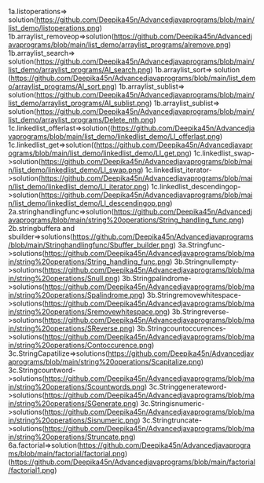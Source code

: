 1a.listoperations=> solution(https://github.com/Deepika45n/Advancedjavaprograms/blob/main/list_demo/listoperations.png)
1b.arraylist_removeop=>solution(https://github.com/Deepika45n/Advancedjavaprograms/blob/main/list_demo/arraylist_programs/alremove.png)
1b.arraylist_search=> solution(https://github.com/Deepika45n/Advancedjavaprograms/blob/main/list_demo/arraylist_programs/Al_search.png)
1b.arraylist_sort=> solution (https://github.com/Deepika45n/Advancedjavaprograms/blob/main/list_demo/arraylist_programs/Al_sort.png)
1b.arraylist_sublist=> solution(https://github.com/Deepika45n/Advancedjavaprograms/blob/main/list_demo/arraylist_programs/Al_sublist.png)
1b.arraylist_sublist=> solution(https://github.com/Deepika45n/Advancedjavaprograms/blob/main/list_demo/arraylist_programs/Delete_nth.png)
1c.linkedlist_offerlast=>solution((https://github.com/Deepika45n/Advancedjavaprograms/blob/main/list_demo/linkedlist_demo/Ll_offerlast.png)
1c.linkedlist_get=>solution((https://github.com/Deepika45n/Advancedjavaprograms/blob/main/list_demo/linkedlist_demo/Ll_get.png)
1c.linkedlist_swap->solution(https://github.com/Deepika45n/Advancedjavaprograms/blob/main/list_demo/linkedlist_demo/Ll_swap.png)
1c.linkedlist_iterator->solution(https://github.com/Deepika45n/Advancedjavaprograms/blob/main/list_demo/linkedlist_demo/Ll_iterator.png)
1c.linkedlist_descendingop->solution(https://github.com/Deepika45n/Advancedjavaprograms/blob/main/list_demo/linkedlist_demo/Ll_descendingop.png)
2a.stringhandlingfunc=>solution(https://github.com/Deepika45n/Advancedjavaprograms/blob/main/string%20operations/String_handling_func.png)
2b.stringbuffera and sbuilder=>solutions(https://github.com/Deepika45n/Advancedjavaprograms/blob/main/Stringhandlingfunc/Sbuffer_builder.png)
3a.Stringfunc->solutions(https://github.com/Deepika45n/Advancedjavaprograms/blob/main/string%20operations/String_handling_func.png)
3b.Stringnullempty->solutions(https://github.com/Deepika45n/Advancedjavaprograms/blob/main/string%20operations/Snull.png)
3b.Stringpalindrome->solutions(https://github.com/Deepika45n/Advancedjavaprograms/blob/main/string%20operations/Spalindrome.png)
3b.Stringremovewhitespace->solutions(https://github.com/Deepika45n/Advancedjavaprograms/blob/main/string%20operations/Sremovewhitespace.png)
3b.Stringreverse->solutions(https://github.com/Deepika45n/Advancedjavaprograms/blob/main/string%20operations/SReverse.png)
3b.Stringcountoccurences->solutions(https://github.com/Deepika45n/Advancedjavaprograms/blob/main/string%20operations/Contoccurence.png)
3c.StringCapatilize=>solutions(https://github.com/Deepika45n/Advancedjavaprograms/blob/main/string%20operations/Scapitalize.png)
3c.Stringcountword->solutions(https://github.com/Deepika45n/Advancedjavaprograms/blob/main/string%20operations/Scountwords.png)
3c.Stringgenerateword->solutions(https://github.com/Deepika45n/Advancedjavaprograms/blob/main/string%20operations/SGenerate.png)
3c.Stringisnumeric->solutions(https://github.com/Deepika45n/Advancedjavaprograms/blob/main/string%20operations/Sisnumeric.png)
3c.Stringtruncate->solutions(https://github.com/Deepika45n/Advancedjavaprograms/blob/main/string%20operations/Struncate.png)
6a.factorial=>solution(https://github.com/Deepika45n/Advancedjavaprograms/blob/main/factorial/factorial.png)(https://github.com/Deepika45n/Advancedjavaprograms/blob/main/factorial/factorial1.png)

















